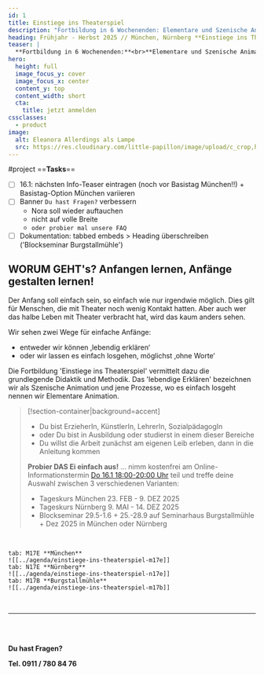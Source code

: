 ```yaml
---
id: 1
title: Einstiege ins Theaterspiel
description: "Fortbildung in 6 Wochenenden: Elementare und Szenische Animation"
heading: Frühjahr - Herbst 2025 // München, Nürnberg **Einstiege ins Theaterspiel**
teaser: |
  **Fortbildung in 6 Wochenenden:**<br>**Elementare und Szenische Animation**
hero:
  height: full
  image_focus_y: cover
  image_focus_x: center
  content_y: top
  content_width: short
  cta:
    title: jetzt anmelden
cssclasses:
  - product
image:
  alt: Eleanora Allerdings als Lampe
  src: https://res.cloudinary.com/little-papillon/image/upload/c_crop,h_1000,w_1400,x_220,y_150/v1594701917/dasei/einstiege_lampe_nora.jpg
---
```


#project
==**Tasks**==
- [ ] 16.1: nächsten Info-Teaser eintragen (noch vor Basistag München!!) + Basistag-Option München variieren
- [ ] Banner `Du hast Fragen?` verbessern
	- Nora soll wieder auftauchen
	- nicht auf volle Breite
	- `oder probier mal unsere FAQ`
- [ ] Dokumentation: tabbed embeds > Heading überschreiben ('Blockseminar Burgstallmühle')

<!-- PUBLISH-FROM-HERE -->
## **WORUM GEHT's?** Anfangen lernen, Anfänge gestalten lernen!
Der Anfang soll einfach sein, so einfach wie nur irgendwie möglich. Dies gilt für Menschen, die mit Theater noch wenig Kontakt hatten. Aber auch wer das halbe Leben mit Theater verbracht hat, wird das kaum anders sehen.


Wir sehen zwei Wege für einfache Anfänge:
- entweder wir können ‚lebendig erklären‘
- oder wir lassen es einfach losgehen, möglichst ‚ohne Worte‘

Die Fortbildung 'Einstiege ins Theaterspiel' vermittelt dazu die grundlegende Didaktik und Methodik. Das 'lebendige Erklären' bezeichnen wir als Szenische Animation und jene Prozesse, wo es einfach losgeht nennen wir Elementare Animation.


> [!section-container|background=accent] 
> - Du bist ErzieherIn, KünstlerIn, LehrerIn, SozialpädagogIn
> - oder Du bist in Ausbildung oder studierst in einem dieser Bereiche
> - Du willst die Arbeit zunächst am eigenen Leib erleben, dann in die Anleitung kommen
> 
> **Probier DAS Ei einfach aus!** ... nimm kostenfrei am Online-Informationstermin [Do 16.1 18:00-20:00 Uhr](../agenda/501.info-teaser-aa_1531.md) teil und treffe deine Auswahl zwischen 3 verschiedenen Varianten:
> - Tageskurs München 23. FEB - 9. DEZ 2025
> - Tageskurs Nürnberg 9. MAI - 14. DEZ 2025
> - Blockseminar 29.5-1.6 + 25.-28.9 auf Seminarhaus Burgstallmühle + Dez 2025 in München oder Nürnberg

<br>

~~~tabs
tab: M17E **München**
![[../agenda/einstiege-ins-theaterspiel-m17e]]
tab: N17E **Nürnberg**
![[../agenda/einstiege-ins-theaterspiel-n17e]]
tab: M17B **Burgstallmühle**
![[../agenda/einstiege-ins-theaterspiel-m17b]]
~~~

<br/>
<hr/>
<br/>
<br/>

<Banner>
  <Prose>
    <p class="h2"><strong>Du hast Fragen?</strong></p>
    <p>
      <strong>Tel. 0911 / 780 84 76</strong>
    </p>
  </Prose>
</Banner>


<br>
